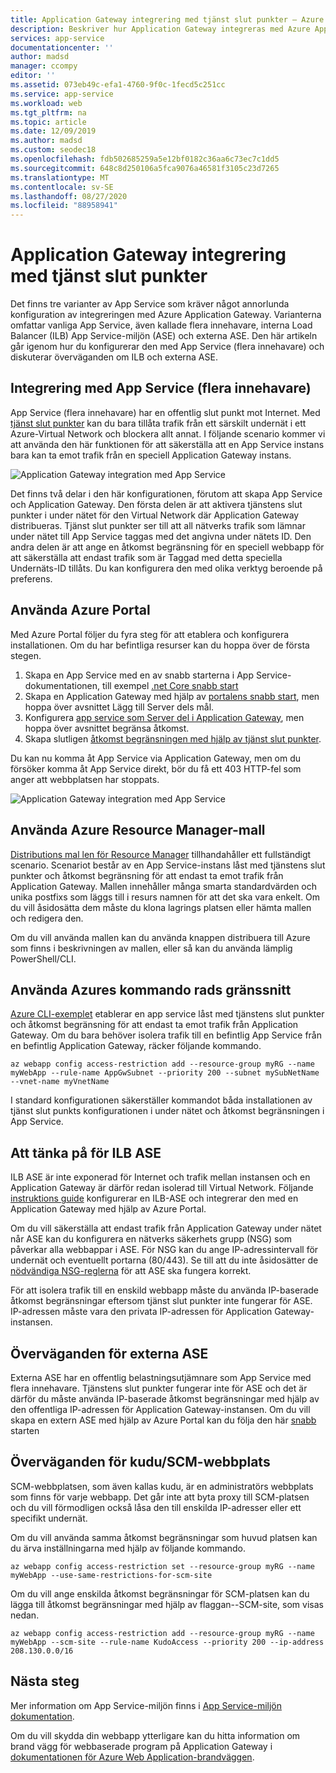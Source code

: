 ```yaml
---
title: Application Gateway integrering med tjänst slut punkter – Azure App Service | Microsoft Docs
description: Beskriver hur Application Gateway integreras med Azure App Service som skyddas med tjänst slut punkter.
services: app-service
documentationcenter: ''
author: madsd
manager: ccompy
editor: ''
ms.assetid: 073eb49c-efa1-4760-9f0c-1fecd5c251cc
ms.service: app-service
ms.workload: web
ms.tgt_pltfrm: na
ms.topic: article
ms.date: 12/09/2019
ms.author: madsd
ms.custom: seodec18
ms.openlocfilehash: fdb502685259a5e12bf0182c36aa6c73ec7c1dd5
ms.sourcegitcommit: 648c8d250106a5fca9076a46581f3105c23d7265
ms.translationtype: MT
ms.contentlocale: sv-SE
ms.lasthandoff: 08/27/2020
ms.locfileid: "88958941"
---
```

# <a name="application-gateway-integration-with-service-endpoints"></a>Application Gateway integrering med tjänst slut punkter
Det finns tre varianter av App Service som kräver något annorlunda konfiguration av integreringen med Azure Application Gateway. Varianterna omfattar vanliga App Service, även kallade flera innehavare, interna Load Balancer (ILB) App Service-miljön (ASE) och externa ASE. Den här artikeln går igenom hur du konfigurerar den med App Service (flera innehavare) och diskuterar överväganden om ILB och externa ASE.

## <a name="integration-with-app-service-multi-tenant"></a>Integrering med App Service (flera innehavare)
App Service (flera innehavare) har en offentlig slut punkt mot Internet. Med [tjänst slut punkter](../../virtual-network/virtual-network-service-endpoints-overview.md) kan du bara tillåta trafik från ett särskilt undernät i ett Azure-Virtual Network och blockera allt annat. I följande scenario kommer vi att använda den här funktionen för att säkerställa att en App Service instans bara kan ta emot trafik från en speciell Application Gateway instans.

![Application Gateway integration med App Service](./media/app-gateway-with-service-endpoints/service-endpoints-appgw.png)

Det finns två delar i den här konfigurationen, förutom att skapa App Service och Application Gateway. Den första delen är att aktivera tjänstens slut punkter i under nätet för den Virtual Network där Application Gateway distribueras. Tjänst slut punkter ser till att all nätverks trafik som lämnar under nätet till App Service taggas med det angivna under nätets ID. Den andra delen är att ange en åtkomst begränsning för en speciell webbapp för att säkerställa att endast trafik som är Taggad med detta speciella Undernäts-ID tillåts. Du kan konfigurera den med olika verktyg beroende på preferens.

## <a name="using-azure-portal"></a>Använda Azure Portal
Med Azure Portal följer du fyra steg för att etablera och konfigurera installationen. Om du har befintliga resurser kan du hoppa över de första stegen.
1. Skapa en App Service med en av snabb starterna i App Service-dokumentationen, till exempel [.net Core snabb start](../quickstart-dotnetcore.md)
2. Skapa en Application Gateway med hjälp av [portalens snabb start](../../application-gateway/quick-create-portal.md), men hoppa över avsnittet Lägg till Server dels mål.
3. Konfigurera [app service som Server del i Application Gateway](../../application-gateway/configure-web-app-portal.md), men hoppa över avsnittet begränsa åtkomst.
4. Skapa slutligen [åtkomst begränsningen med hjälp av tjänst slut punkter](../../app-service/app-service-ip-restrictions.md#service-endpoints).

Du kan nu komma åt App Service via Application Gateway, men om du försöker komma åt App Service direkt, bör du få ett 403 HTTP-fel som anger att webbplatsen har stoppats.

![Application Gateway integration med App Service](./media/app-gateway-with-service-endpoints/web-site-stopped.png)

## <a name="using-azure-resource-manager-template"></a>Använda Azure Resource Manager-mall
[Distributions mal len för Resource Manager][template-app-gateway-app-service-complete] tillhandahåller ett fullständigt scenario. Scenariot består av en App Service-instans låst med tjänstens slut punkter och åtkomst begränsning för att endast ta emot trafik från Application Gateway. Mallen innehåller många smarta standardvärden och unika postfixs som läggs till i resurs namnen för att det ska vara enkelt. Om du vill åsidosätta dem måste du klona lagrings platsen eller hämta mallen och redigera den. 

Om du vill använda mallen kan du använda knappen distribuera till Azure som finns i beskrivningen av mallen, eller så kan du använda lämplig PowerShell/CLI.

## <a name="using-azure-command-line-interface"></a>Använda Azures kommando rads gränssnitt
[Azure CLI-exemplet](../../app-service/scripts/cli-integrate-app-service-with-application-gateway.md) etablerar en app service låst med tjänstens slut punkter och åtkomst begränsning för att endast ta emot trafik från Application Gateway. Om du bara behöver isolera trafik till en befintlig App Service från en befintlig Application Gateway, räcker följande kommando.

```azurecli-interactive
az webapp config access-restriction add --resource-group myRG --name myWebApp --rule-name AppGwSubnet --priority 200 --subnet mySubNetName --vnet-name myVnetName
```

I standard konfigurationen säkerställer kommandot båda installationen av tjänst slut punkts konfigurationen i under nätet och åtkomst begränsningen i App Service.

## <a name="considerations-for-ilb-ase"></a>Att tänka på för ILB ASE
ILB ASE är inte exponerad för Internet och trafik mellan instansen och en Application Gateway är därför redan isolerad till Virtual Network. Följande [instruktions guide](../environment/integrate-with-application-gateway.md) konfigurerar en ILB-ASE och integrerar den med en Application Gateway med hjälp av Azure Portal. 

Om du vill säkerställa att endast trafik från Application Gateway under nätet når ASE kan du konfigurera en nätverks säkerhets grupp (NSG) som påverkar alla webbappar i ASE. För NSG kan du ange IP-adressintervall för undernät och eventuellt portarna (80/443). Se till att du inte åsidosätter de [nödvändiga NSG-reglerna](../environment/network-info.md#network-security-groups) för att ASE ska fungera korrekt.

För att isolera trafik till en enskild webbapp måste du använda IP-baserade åtkomst begränsningar eftersom tjänst slut punkter inte fungerar för ASE. IP-adressen måste vara den privata IP-adressen för Application Gateway-instansen.

## <a name="considerations-for-external-ase"></a>Överväganden för externa ASE
Externa ASE har en offentlig belastningsutjämnare som App Service med flera innehavare. Tjänstens slut punkter fungerar inte för ASE och det är därför du måste använda IP-baserade åtkomst begränsningar med hjälp av den offentliga IP-adressen för Application Gateway-instansen. Om du vill skapa en extern ASE med hjälp av Azure Portal kan du följa den här [snabb](../environment/create-external-ase.md) starten

[template-app-gateway-app-service-complete]: https://github.com/Azure/azure-quickstart-templates/tree/master/201-web-app-with-app-gateway-v2/ "Azure Resource Manager mall för slutfört scenario"

## <a name="considerations-for-kuduscm-site"></a>Överväganden för kudu/SCM-webbplats
SCM-webbplatsen, som även kallas kudu, är en administratörs webbplats som finns för varje webbapp. Det går inte att byta proxy till SCM-platsen och du vill förmodligen också låsa den till enskilda IP-adresser eller ett specifikt undernät.

Om du vill använda samma åtkomst begränsningar som huvud platsen kan du ärva inställningarna med hjälp av följande kommando.

```azurecli-interactive
az webapp config access-restriction set --resource-group myRG --name myWebApp --use-same-restrictions-for-scm-site
```

Om du vill ange enskilda åtkomst begränsningar för SCM-platsen kan du lägga till åtkomst begränsningar med hjälp av flaggan--SCM-site, som visas nedan.

```azurecli-interactive
az webapp config access-restriction add --resource-group myRG --name myWebApp --scm-site --rule-name KudoAccess --priority 200 --ip-address 208.130.0.0/16
```

## <a name="next-steps"></a>Nästa steg
Mer information om App Service-miljön finns i [App Service-miljön dokumentation](/azure/app-service/environment).

Om du vill skydda din webbapp ytterligare kan du hitta information om brand vägg för webbaserade program på Application Gateway i [dokumentationen för Azure Web Application-brandväggen](../../web-application-firewall/ag/ag-overview.md).